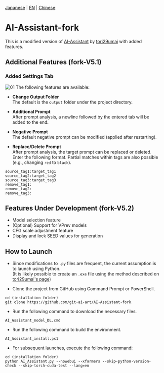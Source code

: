 [Japanese](README.md) | [EN](README_en.md) | [Chinese](README_zh_CN.md)

# AI-Assistant-fork
This is a modified version of [AI-Assistant](https://github.com/tori29umai0123/AI-Assistant) by [tori29umai](https://github.com/tori29umai0123) with added features.

## Additional Features (fork-V5.1)
### Added Settings Tab
![01](https://github.com/user-attachments/assets/deaf5918-ba33-4b98-9a39-c82113284b9c)
The following features are available:

- **Change Output Folder**  
  The default is the `output` folder under the project directory.

- **Additional Prompt**  
  After prompt analysis, a newline followed by the entered tab will be added to the end.

- **Negative Prompt**  
  The default negative prompt can be modified (applied after restarting).

- **Replace/Delete Prompt**  
  After prompt analysis, the target prompt can be replaced or deleted.
  Enter the following format. Partial matches within tags are also possible (e.g., changing `red` to `black`).

```
source_tag1:target_tag1
source_tag2:target_tag2
source_tag3:target_tag3
remove_tag1:
remove_tag2:
remove_tag3:
```

## Features Under Development (fork-V5.2)
- Model selection feature
- (Optional) Support for VPrev models
- CFG scale adjustment feature
- Display and lock SEED values for generation

## How to Launch
- Since modifications to `.py` files are frequent, the current assumption is to launch using Python.  
  (It is likely possible to create an `.exe` file using the method described on [tori29umai's page](https://github.com/tori29umai0123/AI-Assistant))

- Clone the project from GitHub using Command Prompt or PowerShell.

```
cd (installation folder)
git clone https://github.com/git-ai-art/AI-Assistant-fork
```

- Run the following command to download the necessary files.

```
AI_Assistant_model_DL.cmd
```

- Run the following command to build the environment.

```
AI_Assistant_install.ps1
```

- For subsequent launches, execute the following command:

```
cd (installation folder)
python AI_Assistant.py --nowebui --xformers --skip-python-version-check --skip-torch-cuda-test --lang=en
```
